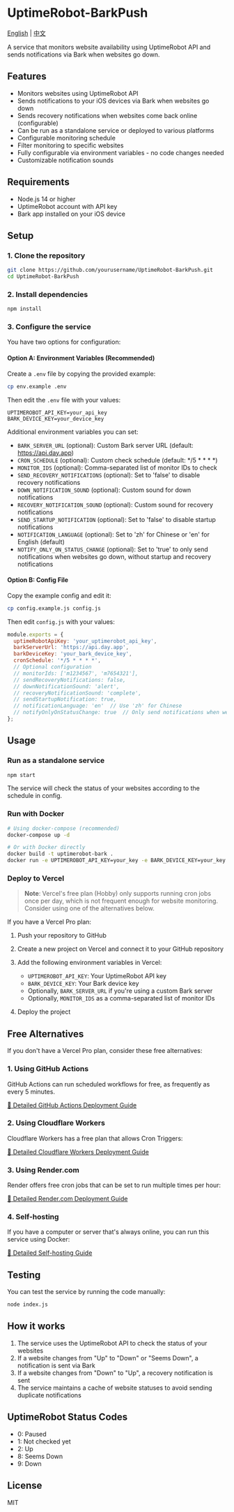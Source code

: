 # UptimeRobot-BarkPush

[English](README.md) | [中文](README.zh-CN.md)

A service that monitors website availability using UptimeRobot API and sends notifications via Bark when websites go down.

## Features

- Monitors websites using UptimeRobot API
- Sends notifications to your iOS devices via Bark when websites go down
- Sends recovery notifications when websites come back online (configurable)
- Can be run as a standalone service or deployed to various platforms
- Configurable monitoring schedule
- Filter monitoring to specific websites
- Fully configurable via environment variables - no code changes needed
- Customizable notification sounds

## Requirements

- Node.js 14 or higher
- UptimeRobot account with API key
- Bark app installed on your iOS device

## Setup

### 1. Clone the repository

```bash
git clone https://github.com/yourusername/UptimeRobot-BarkPush.git
cd UptimeRobot-BarkPush
```

### 2. Install dependencies

```bash
npm install
```

### 3. Configure the service

You have two options for configuration:

#### Option A: Environment Variables (Recommended)

Create a `.env` file by copying the provided example:

```bash
cp env.example .env
```

Then edit the `.env` file with your values:

```
UPTIMEROBOT_API_KEY=your_api_key
BARK_DEVICE_KEY=your_device_key
```

Additional environment variables you can set:

- `BARK_SERVER_URL` (optional): Custom Bark server URL (default: https://api.day.app)
- `CRON_SCHEDULE` (optional): Custom check schedule (default: */5 * * * *)
- `MONITOR_IDS` (optional): Comma-separated list of monitor IDs to check
- `SEND_RECOVERY_NOTIFICATIONS` (optional): Set to 'false' to disable recovery notifications
- `DOWN_NOTIFICATION_SOUND` (optional): Custom sound for down notifications
- `RECOVERY_NOTIFICATION_SOUND` (optional): Custom sound for recovery notifications
- `SEND_STARTUP_NOTIFICATION` (optional): Set to 'false' to disable startup notifications
- `NOTIFICATION_LANGUAGE` (optional): Set to 'zh' for Chinese or 'en' for English (default)
- `NOTIFY_ONLY_ON_STATUS_CHANGE` (optional): Set to 'true' to only send notifications when websites go down, without startup and recovery notifications

#### Option B: Config File

Copy the example config and edit it:

```bash
cp config.example.js config.js
```

Then edit `config.js` with your values:

```javascript
module.exports = {
  uptimeRobotApiKey: 'your_uptimerobot_api_key',
  barkServerUrl: 'https://api.day.app',
  barkDeviceKey: 'your_bark_device_key',
  cronSchedule: '*/5 * * * *',
  // Optional configuration
  // monitorIds: ['m1234567', 'm7654321'],
  // sendRecoveryNotifications: false,
  // downNotificationSound: 'alert',
  // recoveryNotificationSound: 'complete',
  // sendStartupNotification: true,
  // notificationLanguage: 'en'  // Use 'zh' for Chinese
  // notifyOnlyOnStatusChange: true  // Only send notifications when websites go down
};
```

## Usage

### Run as a standalone service

```bash
npm start
```

The service will check the status of your websites according to the schedule in config.

### Run with Docker

```bash
# Using docker-compose (recommended)
docker-compose up -d

# Or with Docker directly
docker build -t uptimerobot-bark .
docker run -e UPTIMEROBOT_API_KEY=your_key -e BARK_DEVICE_KEY=your_key uptimerobot-bark
```

### Deploy to Vercel

> **Note**: Vercel's free plan (Hobby) only supports running cron jobs once per day, which is not frequent enough for website monitoring. Consider using one of the alternatives below.

If you have a Vercel Pro plan:

1. Push your repository to GitHub
2. Create a new project on Vercel and connect it to your GitHub repository
3. Add the following environment variables in Vercel:
   - `UPTIMEROBOT_API_KEY`: Your UptimeRobot API key
   - `BARK_DEVICE_KEY`: Your Bark device key
   - Optionally, `BARK_SERVER_URL` if you're using a custom Bark server
   - Optionally, `MONITOR_IDS` as a comma-separated list of monitor IDs

4. Deploy the project

## Free Alternatives

If you don't have a Vercel Pro plan, consider these free alternatives:

### 1. Using GitHub Actions

GitHub Actions can run scheduled workflows for free, as frequently as every 5 minutes.

[📖 Detailed GitHub Actions Deployment Guide](docs/en/github-actions-guide.md)

### 2. Using Cloudflare Workers

Cloudflare Workers has a free plan that allows Cron Triggers:

[📖 Detailed Cloudflare Workers Deployment Guide](docs/en/cloudflare-workers-guide.md)

### 3. Using Render.com

Render offers free cron jobs that can be set to run multiple times per hour:

[📖 Detailed Render.com Deployment Guide](docs/en/render-guide.md)

### 4. Self-hosting

If you have a computer or server that's always online, you can run this service using Docker:

[📖 Detailed Self-hosting Guide](docs/en/self-hosting-guide.md)

## Testing

You can test the service by running the code manually:

```bash
node index.js
```

## How it works

1. The service uses the UptimeRobot API to check the status of your websites
2. If a website changes from "Up" to "Down" or "Seems Down", a notification is sent via Bark
3. If a website changes from "Down" to "Up", a recovery notification is sent
4. The service maintains a cache of website statuses to avoid sending duplicate notifications

## UptimeRobot Status Codes

- 0: Paused
- 1: Not checked yet
- 2: Up
- 8: Seems Down
- 9: Down

## License

MIT
